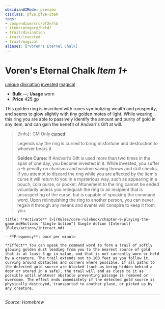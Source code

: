 ```yaml
---
obsidianUIMode: preview
cssclass: pf2e,pf2e-item
tags:
- compendium/src/pf2e/hb
- item/category/held/
- trait/divination
- trait/invested
- trait/magical
aliases: ["Voren's Eternal Chalk]
---
```


# Voren's Eternal Chalk *Item 1+*  
[unique](unique.md) [divination](evocation.md)  [invested](invested.md)  [magical](magical.md)  

- **Bulk** —; **Usage** worn
- **Price** 425 gp

This golden ring is inscribed with runes symbolizing wealth and prosperity, and seems to glow slightly with tiny golden motes of light. While wearing this ring you are able to passively identify the amount and purity of gold in any item, and can gain the benefit of Andvari's Gift at will.

> [!info]- GM Only
> [cursed](cursed-gmg.md) 
> 
> Legends say the ring is cursed to bring misfortune and destruction to whoever bears it. 
> 
> **Golden Curse:** If Andvari’s Gift is used more than two times in the span of one day, you become invested in it. While invested, you suffer a -5 penalty on charisma and wisdom saving throws and skill checks. If you attempt to discard the ring while you are affected by the item's curse it will return to you in a mysterious way, such as appearing in a pouch, coin purse, or pocket. Attunement to the ring cannot be ended voluntarily unless you relinquish the ring to an recipient that is unsuspecting of the curse, but is capable of speaking the command word. Upon relinquishing the ring to another person, you can never regain it through any means and events will conspire to keep it from you.

```ad-embed-ability
title: **Activate** [>](Rules/core-rulebook/chapter-9-playing-the-game.md#Actions "Single Action") Single Action [Interact](Rules/actions/interact.md)

- **Frequency**: once per minute

**Effect** You can speak the command word to form a trail of softly glowing golden dust leading from you to the nearest source of gold that is at least 5 gp in value, and that is not currently worn or held by a creature. The trail extends out to 100 feet as you follow it, curving around obstacles and corners where possible. If all paths to the detected gold source are blocked (such as being hidden behind a door or stored in a safe), the trail will end as close to it as possible until whatever obstacle preventing passage is removed or overcome. The effect ends immediately if the detected gold source is physically destroyed, transported to another plane, or picked up by any creature.

```

---
*Source: Homebrew*